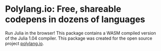 # Polylang.io: Free, shareable codepens in dozens of languages
Run Julia in the browser! This package contains a WASM compiled version of the Julia 1.04 compiler. This package was created for the open source project [polylang.io](https://polylang.io).